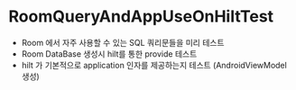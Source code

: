 # RoomQueryAndAppUseOnHiltTest   
- Room 에서 자주 사용할 수 있는 SQL 쿼리문들을 미리 테스트   
- Room DataBase 생성시 hilt를 통한 provide 테스트    
- hilt 가 기본적으로 application 인자를 제공하는지 테스트 (AndroidViewModel 생성)   
